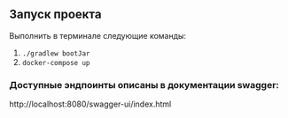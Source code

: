 ## Запуск проекта
Выполнить в терминале следующие команды:
1) `./gradlew bootJar`  
2) `docker-compose up` 
### Доступные эндпоинты описаны в документации swagger:
http://localhost:8080/swagger-ui/index.html


